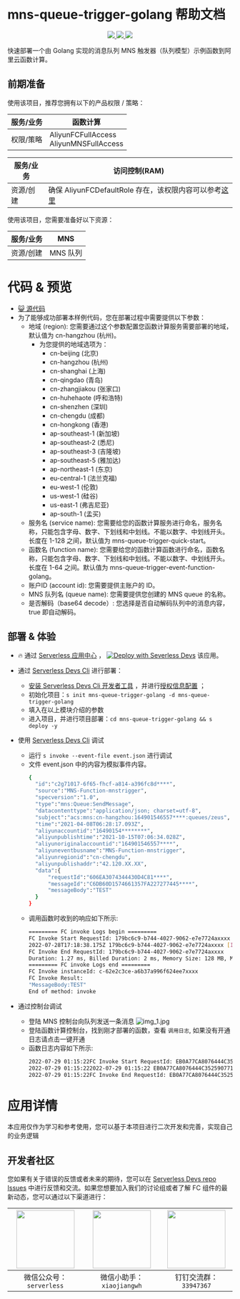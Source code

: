 # mns-queue-trigger-golang 帮助文档

<p align="center" class="flex justify-center">
    <a href="https://www.serverless-devs.com" class="ml-1">
    <img src="http://editor.devsapp.cn/icon?package=mns-queue-trigger-golang&type=packageType">
  </a>
  <a href="http://www.devsapp.cn/details.html?name=mns-queue-trigger-golang" class="ml-1">
    <img src="http://editor.devsapp.cn/icon?package=mns-queue-trigger-golang&type=packageVersion">
  </a>
  <a href="http://www.devsapp.cn/details.html?name=mns-queue-trigger-golang" class="ml-1">
    <img src="http://editor.devsapp.cn/icon?package=mns-queue-trigger-golang&type=packageDownload">
  </a>
</p>

<description>

快速部署一个由 Golang 实现的消息队列 MNS 触发器（队列模型）示例函数到阿里云函数计算。

</description>

## 前期准备
使用该项目，推荐您拥有以下的产品权限 / 策略：

| 服务/业务 | 函数计算 |     
| --- |  --- |   
| 权限/策略 | AliyunFCFullAccess <br> AliyunMNSFullAccess |

| 服务/业务 | 访问控制(RAM) |     
| --- |  --- |   
| 资源/创建 | 确保 AliyunFCDefaultRole 存在，该权限内容可以参考[这里](https://help.aliyun.com/document_detail/181589.html) |

使用该项目，您需要准备好以下资源：

| 服务/业务 | MNS |     
| --- |  --- |   
| 资源/创建 | MNS 队列 |  

<codepre id="codepre">

# 代码 & 预览

- [ :smiley_cat:  源代码](https://github.com/devsapp/start-fc/blob/main/event-function/mns-queue-trigger-golang)
- 为了能够成功部署本样例代码，您在部署过程中需要提供以下参数：
  - 地域 (region): 您需要通过这个参数配置您函数计算服务需要部署的地域，默认值为 cn-hangzhou (杭州)。
    - 为您提供的地域选项为：
      - cn-beijing (北京)
      - cn-hangzhou (杭州)
      - cn-shanghai (上海)
      - cn-qingdao (青岛)
      - cn-zhangjiakou (张家口)
      - cn-huhehaote (呼和浩特)
      - cn-shenzhen (深圳)
      - cn-chengdu (成都)
      - cn-hongkong (香港)
      - ap-southeast-1 (新加坡)
      - ap-southeast-2 (悉尼)
      - ap-southeast-3 (吉隆坡)
      - ap-southeast-5 (雅加达)
      - ap-northeast-1 (东京)
      - eu-central-1 (法兰克福)
      - eu-west-1 (伦敦)
      - us-west-1 (硅谷)
      - us-east-1 (弗吉尼亚)
      - ap-south-1 (孟买)
  - 服务名 (service name): 您需要给您的函数计算服务进行命名，服务名称，只能包含字母、数字、下划线和中划线。不能以数字、中划线开头。长度在 1-128 之间，默认值为 mns-queue-trigger-quick-start。
  - 函数名 (function name): 您需要给您的函数计算函数进行命名，函数名称，只能包含字母、数字、下划线和中划线。不能以数字、中划线开头。长度在 1-64 之间。默认值为 mns-queue-trigger-event-function-golang。
  - 账户ID (account id): 您需要提供主账户的 ID。
  - MNS 队列名 (queue name): 您需要提供您创建的 MNS queue 的名称。
  - 是否解码（base64 decode）: 您选择是否自动解码队列中的消息内容，true 即自动解码。

</codepre>

<deploy>

## 部署 & 体验

<appcenter>

-  :fire:  通过 [Serverless 应用中心](https://fcnext.console.aliyun.com/applications/create?template=mns-queue-trigger-golang) ，
   [![Deploy with Severless Devs](https://img.alicdn.com/imgextra/i1/O1CN01w5RFbX1v45s8TIXPz_!!6000000006118-55-tps-95-28.svg)](https://fcnext.console.aliyun.com/applications/create?template=mns-queue-trigger-golang)  该应用。

</appcenter>

- 通过 [Serverless Devs Cli](https://www.serverless-devs.com/serverless-devs/install) 进行部署：
  - [安装 Serverless Devs Cli 开发者工具](https://www.serverless-devs.com/serverless-devs/install) ，并进行[授权信息配置](https://www.serverless-devs.com/fc/config) ；
  - 初始化项目：`s init mns-queue-trigger-golang -d mns-queue-trigger-golang`
  - 填入在以上模块介绍的参数
  - 进入项目，并进行项目部署：`cd mns-queue-trigger-golang && s deploy -y`

- 使用 [Serverless Devs Cli](https://www.serverless-devs.com/serverless-devs/install) 调试
  - 运行 `s invoke --event-file event.json` 进行调试
  - 文件 event.json 中的内容为模拟事件内容。
    ```bash
    {
      "id":"c2g71017-6f65-fhcf-a814-a396fc8d****",
      "source":"MNS-Function-mnstrigger",
      "specversion":"1.0",
      "type":"mns:Queue:SendMessage",
      "datacontenttype":"application/json; charset=utf-8",
      "subject":"acs:mns:cn-hangzhou:164901546557****:queues/zeus",
      "time":"2021-04-08T06:28:17.093Z",
      "aliyunaccountid":"16490154********",
      "aliyunpublishtime":"2021-10-15T07:06:34.028Z",
      "aliyunoriginalaccountid":"164901546557****",
      "aliyuneventbusname":"MNS-Function-mnstrigger",
      "aliyunregionid":"cn-chengdu",
      "aliyunpublishaddr":"42.120.XX.XX",
      "data":{
          "requestId":"606EA3074344430D4C81****",
          "messageId":"C6DB60D1574661357FA227277445****",
          "messageBody":"TEST"
      }
    }
    ```
  - 调用函数时收到的响应如下所示:
    ```bash
    ========= FC invoke Logs begin =========
    FC Invoke Start RequestId: 179bc6c9-b744-4027-9062-e7e7724axxxx
    2022-07-28T17:18:38.175Z 179bc6c9-b744-4027-9062-e7e7724axxxx [INFO] main.go:16: event: {"id":"c2g71017-6f65-fhcf-a814-a396fc8d****","source":"MNS-Function-mnstrigger","specversion":"1.0","type":"mns:Queue:SendMessage","datacontenttype":"application/json; charset=utf-8","subject":"acs:mns:cn-hangzhou:164901546557****:queues/zeus","time":"2021-04-08T06:28:17.093Z","aliyunaccountid":"1649015465574023","aliyunpublishtime":"2021-10-15T07:06:34.028Z","aliyunoriginalaccountid":"164901546557****","aliyuneventbusname":"MNS-Function-mnstrigger","aliyunregionid":"cn-chengdu","aliyunpublishaddr":"42.120.XX.XX","data":{"requestId":"606EA3074344430D4C81****","messageId":"C6DB60D1574661357FA227277445****","messageBody":"TEST"}}
    FC Invoke End RequestId: 179bc6c9-b744-4027-9062-e7e7724axxxx
    Duration: 1.27 ms, Billed Duration: 2 ms, Memory Size: 128 MB, Max Memory Used: 10.01 MB
    ========= FC invoke Logs end =========
    FC Invoke instanceId: c-62e2c3ce-a6b37a996f624ee7xxxx
    FC Invoke Result:
    "MessageBody:TEST"
    End of method: invoke
      ```
- 通过控制台调试
  - 登陆 MNS 控制台向队列发送一条消息
    ![img_1.jpg](https://cdn.jsdelivr.net/gh/penghuima/ImageBed@master/img/blog_file/PicGo-Github-ImgBed20220802120226.jpg)
  - 登陆函数计算控制台，找到刚才部署的函数，查看 `调用日志`, 如果没有开通日志请点击一键开通
  - 函数日志内容如下所示:
    ```bash
    2022-07-29 01:15:22FC Invoke Start RequestId: EB0A77CA8076444C35259077119Cxxxx
    2022-07-29 01:15:222022-07-29 01:15:22 EB0A77CA8076444C35259077119Cxxxx [INFO] main.go:16: event: {"id":"EB0A77CA8076444C35259077119Cxxxx","source":"MNS-go-mns-queue-trigger-eventbridgeTriggerWithMNSSourcexxxx","specversion":"1.0","type":"mns:Queue:SendMessage","datacontenttype":"application/json;charset=utf-8","subject":"acs:mns:cn-shenzhen:143199xxxxxxxxxx:queues/fc-example","time":"2022-07-28T17:15:22.396Z","aliyunaccountid":"143199xxxxxxxxxx","aliyunpublishtime":"2022-07-28T17:15:22.434Z","aliyunoriginalaccountid":"143199xxxxxxxxxx","aliyuneventbusname":"MNS-go-mns-queue-trigger-eventbridgeTriggerWithMNSSourcexxxx","aliyunregionid":"cn-shenzhen","aliyunpublishaddr":"10.58.xx.xx","data":{"requestId":"62E2C42A463137350358xxxx","messageId":"EB0A77CA8076444C35259077119Cxxxx","messageBody":" message from mns console"}}
    2022-07-29 01:15:22FC Invoke End RequestId: EB0A77CA8076444C35259077119Cxxxx
    ```
</deploy>

<appdetail id="flushContent">

# 应用详情



本应用仅作为学习和参考使用，您可以基于本项目进行二次开发和完善，实现自己的业务逻辑



</appdetail>

<devgroup>

## 开发者社区

您如果有关于错误的反馈或者未来的期待，您可以在 [Serverless Devs repo Issues](https://github.com/serverless-devs/serverless-devs/issues) 中进行反馈和交流。如果您想要加入我们的讨论组或者了解 FC 组件的最新动态，您可以通过以下渠道进行：

<p align="center">

| <img src="https://serverless-article-picture.oss-cn-hangzhou.aliyuncs.com/1635407298906_20211028074819117230.png" width="130px" > | <img src="https://serverless-article-picture.oss-cn-hangzhou.aliyuncs.com/1635407044136_20211028074404326599.png" width="130px" > | <img src="https://serverless-article-picture.oss-cn-hangzhou.aliyuncs.com/1635407252200_20211028074732517533.png" width="130px" > |
|--- | --- | --- |
| <center>微信公众号：`serverless`</center> | <center>微信小助手：`xiaojiangwh`</center> | <center>钉钉交流群：`33947367`</center> | 

</p>

</devgroup>